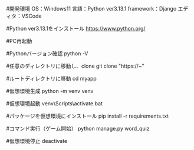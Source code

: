 #開発環境
OS：Windows11
言語：Python ver3.13.1
framework：Django
エディタ：VSCode

#Python ver3.13.1をインストール
https://www.python.org/

#PC再起動

#Pythonバージョン確認
python -V

#任意のディレクトリに移動し、clone
git clone "https://~"

#ルートディレクトリに移動
cd myapp

#仮想環境生成
python -m venv venv

#仮想環境起動
venv\Scripts\activate.bat

#パッケージを仮想環境にインストール
pip install -r requirements.txt

#コマンド実行（ゲーム開始）
python manage.py word_quiz

#仮想環境停止
deactivate
